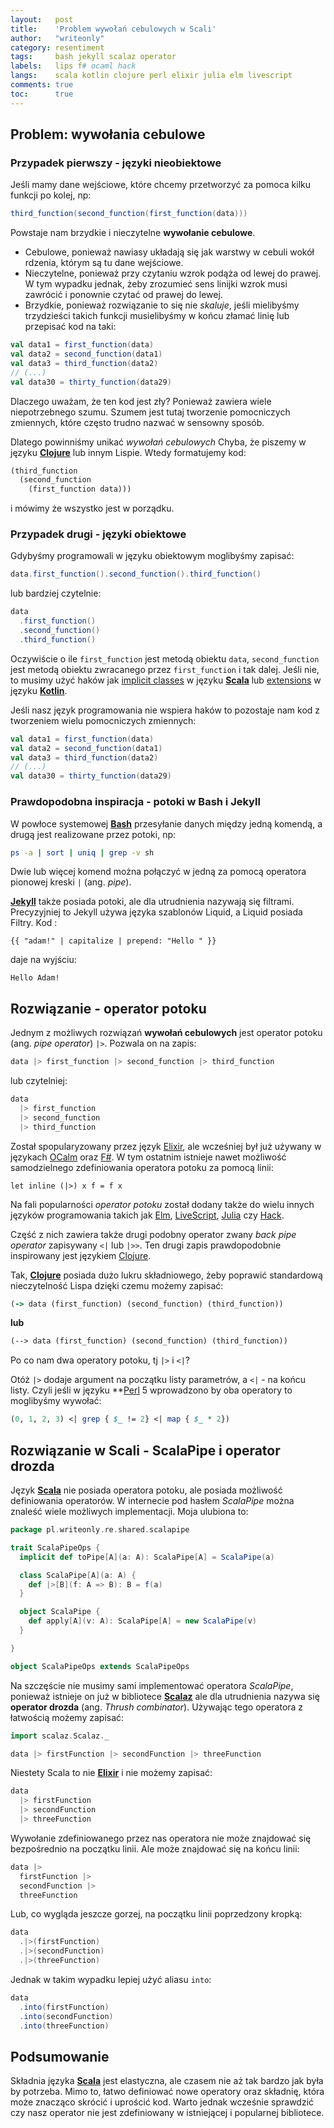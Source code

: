 ```yaml
---
layout:   post
title:    'Problem wywołań cebulowych w Scali'
author:   "writeonly"
category: resentiment
tags:     bash jekyll scalaz operator
labels:   lips f# ocaml hack
langs:    scala kotlin clojure perl elixir julia elm livescript
comments: true
toc:      true
---
```


## Problem: wywołania cebulowe

### Przypadek pierwszy - języki nieobiektowe

Jeśli mamy dane wejściowe, które chcemy przetworzyć za pomoca kilku funkcji po kolej, np: 
```scala
third_function(second_function(first_function(data)))
```
Powstaje nam brzydkie i nieczytelne **wywołanie cebulowe**.
* Cebulowe, ponieważ nawiasy układają się jak warstwy w cebuli wokół rdzenia, którym są tu dane wejściowe.
* Nieczytelne, ponieważ przy czytaniu wzrok podąża od lewej do prawej.
W tym wypadku jednak, żeby zrozumieć sens linijki wzrok musi zawrócić i ponownie czytać od prawej do lewej.
* Brzydkie, ponieważ rozwiązanie to się nie *skaluje*, 
jeśli mielibyśmy trzydzieści takich funkcji musielibyśmy w końcu złamać linię lub przepisać kod na taki:

```scala
val data1 = first_function(data)
val data2 = second_function(data1)
val data3 = third_function(data2)
// (...)
val data30 = thirty_function(data29)
```
Dlaczego uważam, że ten kod jest zły?
Ponieważ zawiera wiele niepotrzebnego szumu.
Szumem jest tutaj tworzenie pomocniczych zmiennych,
które często trudno nazwać w sensowny sposób.

Dlatego powinniśmy unikać *wywołań cebulowych*
Chyba, że piszemy w języku **[Clojure](/posts-by-langs/clojure)** lub innym Lispie.
Wtedy formatujemy kod:
```clojure
(third_function
  (second_function
    (first_function data)))
```
i mówimy że wszystko jest w porządku.

### Przypadek drugi - języki obiektowe

Gdybyśmy programowali w języku obiektowym moglibyśmy zapisać:
```scala
data.first_function().second_function().third_function()
```
lub bardziej czytelnie:
```scala
data
  .first_function()
  .second_function()
  .third_function()
```

Oczywiście o ile `first_function` jest metodą obiektu `data`,
`second_function` jest metodą obiektu zwracanego przez `first_function` i tak dalej.
Jeśli nie, to musimy użyć haków 
jak [implicit classes](<https://docs.scala-lang.org/overviews/core/implicit-classes.html>) w języku **[Scala](/posts-by-langs/scala)**
lub [extensions](<https://kotlinlang.org/docs/reference/extensions.html>)  w języku **[Kotlin](/posts-by-langs/kotlin)**.

Jeśli nasz język programowania nie wspiera haków to pozostaje nam kod z tworzeniem wielu pomocniczych zmiennych:
```scala
val data1 = first_function(data)
val data2 = second_function(data1)
val data3 = third_function(data2)
// (...)
val data30 = thirty_function(data29)
```

### Prawdopodobna inspiracja - potoki w Bash i Jekyll

W powłoce systemowej **[Bash](/posts-by-tags/bash)** przesyłanie danych między jedną komendą,
a drugą jest realizowane przez potoki, np:
```bash
ps -a | sort | uniq | grep -v sh
```
Dwie lub więcej komend można połączyć w jedną za pomocą operatora pionowej kreski `|` (ang. *pipe*).

**[Jekyll](/posts-by-tags/jekyll)** także posiada potoki, ale dla utrudnienia nazywają się filtrami. 
Precyzyjniej to Jekyll używa języka szablonów Liquid, a Liquid posiada Filtry.
Kod :
```jekyll
{{ "adam!" | capitalize | prepend: "Hello " }}
```
daje na wyjściu:
```
Hello Adam!
```

## Rozwiązanie - operator potoku

Jednym z możliwych rozwiązań **wywołań cebulowych** jest operator potoku (ang. *pipe operator*) `|>`.
Pozwala on na zapis:
```elixir
data |> first_function |> second_function |> third_function
```
lub czytelniej:
```elixir
data 
  |> first_function 
  |> second_function 
  |> third_function
```

Został spopularyzowany przez język [Elixir](<https://hexdocs.pm/elixir/Kernel.html#%7C%3E/2>), 
ale wcześniej był już używany w językach [OCalm](http://caml.inria.fr/pub/docs/manual-ocaml/libref/Pervasives.html#VAL%28%7C%3E%29)
oraz [F#](https://en.wikibooks.org/wiki/F_Sharp_Programming/Higher_Order_Functions#The_.7C.3E_Operator). 
W tym ostatnim istnieje nawet możliwość samodzielnego zdefiniowania operatora potoku za pomocą linii:
```F#
let inline (|>) x f = f x
```

Na fali popularności *operator potoku* został dodany także do wielu innych języków programowania takich jak 
[Elm](<https://edmz.org/design/2015/07/29/elm-lang-notes.html>),
[LiveScript](<http://livescript.net/#piping>), 
[Julia](<https://docs.julialang.org/en/v1/base/base/#Base.:%7C%3E>) czy 
[Hack](<https://docs.hhvm.com/hack/expressions-and-operators/pipe>).

Część z nich zawiera także drugi podobny operator zwany *back pipe operator* zapisywany `<|` lub `|>>`.
Ten drugi zapis prawdopodobnie inspirowany jest językiem [Clojure](<https://clojure.org/guides/threading_macros>).

Tak, **[Clojure](/posts-by-langs/clojure)** posiada dużo lukru składniowego,
żeby poprawić standardową nieczytelność Lispa dzięki czemu możemy zapisać:

```clojure
(-> data (first_function) (second_function) (third_function))
```
**lub** 
```clojure
(--> data (first_function) (second_function) (third_function))
```

Po co nam dwa operatory potoku, tj `|>` i `<|`?
 
Otóż `|>` dodaje argument na początku listy parametrów, a `<|` - na końcu listy.
Czyli jeśli w języku **[Perl](/posts-by-langs/perl) 5 wprowadzono by oba operatory to moglibyśmy wywołać:

```perl
(0, 1, 2, 3) <| grep { $_ != 2} <| map { $_ * 2})
```

## Rozwiązanie w Scali - ScalaPipe i operator drozda

Język **[Scala](/posts-by-langs/scala)** nie posiada operatora potoku,
ale posiada możliwość definiowania operatorów.
W internecie pod hasłem *ScalaPipe* można znaleść wiele możliwych implementacji.
Moja ulubiona to:
```scala
package pl.writeonly.re.shared.scalapipe

trait ScalaPipeOps {
  implicit def toPipe[A](a: A): ScalaPipe[A] = ScalaPipe(a)

  class ScalaPipe[A](a: A) {
    def |>[B](f: A => B): B = f(a)
  }

  object ScalaPipe {
    def apply[A](v: A): ScalaPipe[A] = new ScalaPipe(v)
  }

}

object ScalaPipeOps extends ScalaPipeOps
```

Na szczęście nie musimy sami implementować operatora *ScalaPipe*,
ponieważ istnieje on już w bibliotece **[Scalaz](/posts-by-tags/scalaz)**
ale dla utrudnienia nazywa się **operator drozda** (ang. *Thrush combinator*).
Używając tego operatora z łatwością możemy zapisać:
```scala
import scalaz.Scalaz._

data |> firstFunction |> secondFunction |> threeFunction
```

Niestety Scala to nie **[Elixir](/posts-by-langs/elixir)** i nie możemy zapisać:
```scala
data
  |> firstFunction
  |> secondFunction
  |> threeFunction
```

Wywołanie zdefiniowanego przez nas operatora nie może znajdować się bezpośrednio na początku linii.
Ale może znajdować się na końcu linii:  
```scala
data |>
  firstFunction |>
  secondFunction |>
  threeFunction
```

Lub, co wygląda jeszcze gorzej, na początku linii poprzedzony kropką:
```scala
data
  .|>(firstFunction)
  .|>(secondFunction)
  .|>(threeFunction)
```

Jednak w takim wypadku lepiej użyć aliasu `into`:
```scala
data
  .into(firstFunction)
  .into(secondFunction)
  .into(threeFunction)
```

## Podsumowanie

Składnia języka **[Scala](/posts-by-langs/scala)** jest elastyczna, ale czasem nie aż tak bardzo jak była by potrzeba.
Mimo to, łatwo definiować nowe operatory oraz składnię, która może znacząco skrócić i uprościć kod.
Warto jednak wcześnie sprawdzić czy nasz operator nie jest zdefiniowany w istniejącej i popularnej bibliotece.
